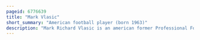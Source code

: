 ```yaml
---
pageid: 6776639
title: "Mark Vlasic"
short_summary: "American football player (born 1963)"
description: "Mark Richard Vlasic is an american former Professional Football Player who has been a Quarterback in the national Football League for six Seasons. During this Time he played for the Tampa Bay Buccaneers kansas City Chiefs and san Diego Chargers. Over the Course of his Career, he played in 15 Games, completed 75 of 142 Passes for 762 Yards, threw four Touchdowns and five Interceptions, and finished his Career with a Passer Rating of 63. 2."
---
```

